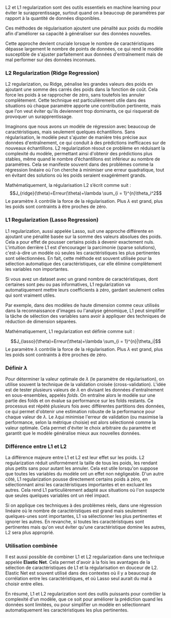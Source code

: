 L2 et L1 regularization sont des outils essentiels en machine learning pour éviter le surapprentissage, surtout quand on a beaucoup de paramètres par rapport à la quantité de données disponibles.

Ces méthodes de régularisation ajoutent une pénalité aux poids du modèle afin d'améliorer sa capacité à généraliser sur des données nouvelles.

Cette approche devient cruciale lorsque le nombre de caractéristiques dépasse largement le nombre de points de données, ce qui rend le modèle susceptible de s'ajuster parfaitement aux données d'entraînement mais de mal performer sur des données inconnues.

### L2 Regularization (Ridge Regression)

L2 regularization, ou Ridge, pénalise les grandes valeurs des poids en ajoutant une somme des carrés des poids dans la fonction de coût. Cela force les poids à se rapprocher de zéro, sans toutefois les annuler complètement. Cette technique est particulièrement utile dans des situations où chaque paramètre apporte une contribution pertinente, mais que l'on veut éviter qu'ils deviennent trop dominants, ce qui risquerait de provoquer un surapprentissage.

Imaginons que nous avons un modèle de régression avec beaucoup de caractéristiques, mais seulement quelques échantillons. Sans régularisation, le modèle peut s'ajuster de manière très précise aux données d'entraînement, ce qui conduit à des prédictions inefficaces sur de nouveaux échantillons. L2 regularization résout ce problème en réduisant la complexité du modèle, permettant ainsi d'obtenir des prédictions plus stables, même quand le nombre d’échantillons est inférieur au nombre de paramètres. Cela se manifeste souvent dans des problèmes comme la régression linéaire où l'on cherche à minimiser une erreur quadratique, tout en évitant des solutions où les poids seraient exagérément grands.

Mathématiquement, la régularisation L2 s’écrit comme suit :
$$J_{ridge}​(\theta)=Erreur(\theta)+\lambda \sum_{i = 1}^{n}\theta_i^2$$​Le paramètre $\lambda$ contrôle la force de la régularisation. Plus $\lambda$ est grand, plus les poids sont contraints à être proches de zéro.
### L1 Regularization (Lasso Regression)

L1 regularization, aussi appelée Lasso, suit une approche différente en ajoutant une pénalité basée sur la somme des valeurs absolues des poids. Cela a pour effet de pousser certains poids à devenir exactement nuls. L'intuition derrière L1 est d'encourager la parcimonie (sparse solutions), c'est-à-dire un modèle où seules les caractéristiques les plus pertinentes sont sélectionnées. 
En fait, cette méthode est souvent utilisée pour la sélection automatique des caractéristiques, car elle élimine complètement les variables non importantes.

Si vous avez un dataset avec un grand nombre de caractéristiques, dont certaines sont peu ou pas informatives, L1 regularization va automatiquement mettre leurs coefficients à zéro, gardant seulement celles qui sont vraiment utiles.

Par exemple, dans des modèles de haute dimension comme ceux utilisés dans la reconnaissance d'images ou l'analyse génomique, L1 peut simplifier la tâche de sélection des variables sans avoir à appliquer des techniques de réduction de dimension séparées.

Mathématiquement, L1 regularization est définie comme suit :

$$J_{lasso}​(\theta)=Erreur(\theta)+\lambda \sum_{i = 1}^{n}|\theta_i|$$
Le paramètre $\lambda$ contrôle la force de la régularisation. Plus $\lambda$ est grand, plus les poids sont contraints à être proches de zéro.

### Définir $\lambda$

Pour déterminer la valeur optimale de $\lambda$ (le paramètre de régularisation), on utilise souvent la technique de la validation croisée (cross-validation). L'idée est de tester plusieurs valeurs de $\lambda$ en divisant les données d'entraînement en sous-ensembles, appelés _folds_. On entraîne alors le modèle sur une partie des folds et on évalue sa performance sur les folds restants. Ce processus est répété plusieurs fois avec différentes partitions des données, ce qui permet d'obtenir une estimation robuste de la performance pour chaque valeur de $\lambda$. Le $\lambda$qui minimise l'erreur de validation (ou maximise la performance, selon la métrique choisie) est alors sélectionné comme la valeur optimale. Cela permet d'éviter le choix arbitraire du paramètre et garantit que le modèle généralise mieux aux nouvelles données.
### Différence entre L1 et L2

La différence majeure entre L1 et L2 est leur effet sur les poids. L2 regularization réduit uniformément la taille de tous les poids, les rendant plus petits sans pour autant les annuler. Cela est utile lorsqu'on suppose que toutes les variables du modèle ont un effet non négligeable. D'un autre côté, L1 regularization pousse directement certains poids à zéro, en sélectionnant ainsi les caractéristiques importantes et en excluant les autres. Cela rend L1 particulièrement adapté aux situations où l'on suspecte que seules quelques variables ont un réel impact.

Si on applique ces techniques à des problèmes réels, dans une régression linéaire où le nombre de caractéristiques est grand mais seulement quelques-unes sont importantes, L1 va sélectionner les plus pertinentes et ignorer les autres. En revanche, si toutes les caractéristiques sont pertinentes mais qu'on veut éviter qu'une caractéristique domine les autres, L2 sera plus approprié.
### Utilisation combinée

Il est aussi possible de combiner L1 et L2 regularization dans une technique appelée **Elastic Net**. Cela permet d'avoir à la fois les avantages de la sélection de caractéristiques de L1 et la régularisation en douceur de L2. Elastic Net est souvent utilisé dans des contextes où il y a beaucoup de corrélation entre les caractéristiques, et où Lasso seul aurait du mal à choisir entre elles.

En résumé, L1 et L2 regularization sont des outils puissants pour contrôler la complexité d'un modèle, que ce soit pour améliorer la prédiction quand les données sont limitées, ou pour simplifier un modèle en sélectionnant automatiquement les caractéristiques les plus pertinentes.
